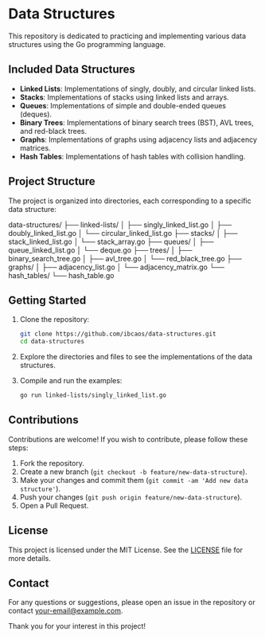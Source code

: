 # Data Structures

This repository is dedicated to practicing and implementing various data structures using the Go programming language.

## Included Data Structures

- **Linked Lists**: Implementations of singly, doubly, and circular linked lists.
- **Stacks**: Implementations of stacks using linked lists and arrays.
- **Queues**: Implementations of simple and double-ended queues (deques).
- **Binary Trees**: Implementations of binary search trees (BST), AVL trees, and red-black trees.
- **Graphs**: Implementations of graphs using adjacency lists and adjacency matrices.
- **Hash Tables**: Implementations of hash tables with collision handling.

## Project Structure

The project is organized into directories, each corresponding to a specific data structure:

data-structures/
├── linked-lists/
│   ├── singly_linked_list.go
│   ├── doubly_linked_list.go
│   └── circular_linked_list.go
├── stacks/
│   ├── stack_linked_list.go
│   └── stack_array.go
├── queues/
│   ├── queue_linked_list.go
│   └── deque.go
├── trees/
│   ├── binary_search_tree.go
│   ├── avl_tree.go
│   └── red_black_tree.go
├── graphs/
│   ├── adjacency_list.go
│   └── adjacency_matrix.go
└── hash_tables/
    └── hash_table.go



## Getting Started

1. Clone the repository:
    ```sh
    git clone https://github.com/ibcaos/data-structures.git
    cd data-structures
    ```

2. Explore the directories and files to see the implementations of the data structures.

3. Compile and run the examples:
    ```sh
    go run linked-lists/singly_linked_list.go
    ```

## Contributions

Contributions are welcome! If you wish to contribute, please follow these steps:

1. Fork the repository.
2. Create a new branch (`git checkout -b feature/new-data-structure`).
3. Make your changes and commit them (`git commit -am 'Add new data structure'`).
4. Push your changes (`git push origin feature/new-data-structure`).
5. Open a Pull Request.

## License

This project is licensed under the MIT License. See the [LICENSE](LICENSE) file for more details.

## Contact

For any questions or suggestions, please open an issue in the repository or contact [your-email@example.com](mailto:your-email@example.com).

Thank you for your interest in this project!
